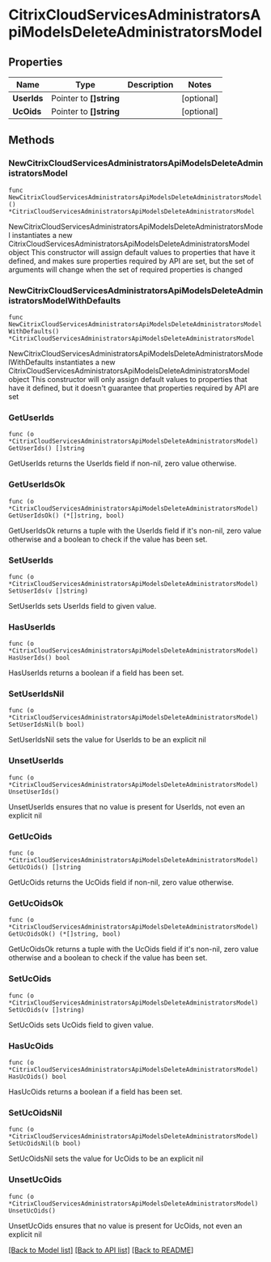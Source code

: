 # CitrixCloudServicesAdministratorsApiModelsDeleteAdministratorsModel

## Properties

Name | Type | Description | Notes
------------ | ------------- | ------------- | -------------
**UserIds** | Pointer to **[]string** |  | [optional] 
**UcOids** | Pointer to **[]string** |  | [optional] 

## Methods

### NewCitrixCloudServicesAdministratorsApiModelsDeleteAdministratorsModel

`func NewCitrixCloudServicesAdministratorsApiModelsDeleteAdministratorsModel() *CitrixCloudServicesAdministratorsApiModelsDeleteAdministratorsModel`

NewCitrixCloudServicesAdministratorsApiModelsDeleteAdministratorsModel instantiates a new CitrixCloudServicesAdministratorsApiModelsDeleteAdministratorsModel object
This constructor will assign default values to properties that have it defined,
and makes sure properties required by API are set, but the set of arguments
will change when the set of required properties is changed

### NewCitrixCloudServicesAdministratorsApiModelsDeleteAdministratorsModelWithDefaults

`func NewCitrixCloudServicesAdministratorsApiModelsDeleteAdministratorsModelWithDefaults() *CitrixCloudServicesAdministratorsApiModelsDeleteAdministratorsModel`

NewCitrixCloudServicesAdministratorsApiModelsDeleteAdministratorsModelWithDefaults instantiates a new CitrixCloudServicesAdministratorsApiModelsDeleteAdministratorsModel object
This constructor will only assign default values to properties that have it defined,
but it doesn't guarantee that properties required by API are set

### GetUserIds

`func (o *CitrixCloudServicesAdministratorsApiModelsDeleteAdministratorsModel) GetUserIds() []string`

GetUserIds returns the UserIds field if non-nil, zero value otherwise.

### GetUserIdsOk

`func (o *CitrixCloudServicesAdministratorsApiModelsDeleteAdministratorsModel) GetUserIdsOk() (*[]string, bool)`

GetUserIdsOk returns a tuple with the UserIds field if it's non-nil, zero value otherwise
and a boolean to check if the value has been set.

### SetUserIds

`func (o *CitrixCloudServicesAdministratorsApiModelsDeleteAdministratorsModel) SetUserIds(v []string)`

SetUserIds sets UserIds field to given value.

### HasUserIds

`func (o *CitrixCloudServicesAdministratorsApiModelsDeleteAdministratorsModel) HasUserIds() bool`

HasUserIds returns a boolean if a field has been set.

### SetUserIdsNil

`func (o *CitrixCloudServicesAdministratorsApiModelsDeleteAdministratorsModel) SetUserIdsNil(b bool)`

 SetUserIdsNil sets the value for UserIds to be an explicit nil

### UnsetUserIds
`func (o *CitrixCloudServicesAdministratorsApiModelsDeleteAdministratorsModel) UnsetUserIds()`

UnsetUserIds ensures that no value is present for UserIds, not even an explicit nil
### GetUcOids

`func (o *CitrixCloudServicesAdministratorsApiModelsDeleteAdministratorsModel) GetUcOids() []string`

GetUcOids returns the UcOids field if non-nil, zero value otherwise.

### GetUcOidsOk

`func (o *CitrixCloudServicesAdministratorsApiModelsDeleteAdministratorsModel) GetUcOidsOk() (*[]string, bool)`

GetUcOidsOk returns a tuple with the UcOids field if it's non-nil, zero value otherwise
and a boolean to check if the value has been set.

### SetUcOids

`func (o *CitrixCloudServicesAdministratorsApiModelsDeleteAdministratorsModel) SetUcOids(v []string)`

SetUcOids sets UcOids field to given value.

### HasUcOids

`func (o *CitrixCloudServicesAdministratorsApiModelsDeleteAdministratorsModel) HasUcOids() bool`

HasUcOids returns a boolean if a field has been set.

### SetUcOidsNil

`func (o *CitrixCloudServicesAdministratorsApiModelsDeleteAdministratorsModel) SetUcOidsNil(b bool)`

 SetUcOidsNil sets the value for UcOids to be an explicit nil

### UnsetUcOids
`func (o *CitrixCloudServicesAdministratorsApiModelsDeleteAdministratorsModel) UnsetUcOids()`

UnsetUcOids ensures that no value is present for UcOids, not even an explicit nil

[[Back to Model list]](../README.md#documentation-for-models) [[Back to API list]](../README.md#documentation-for-api-endpoints) [[Back to README]](../README.md)



